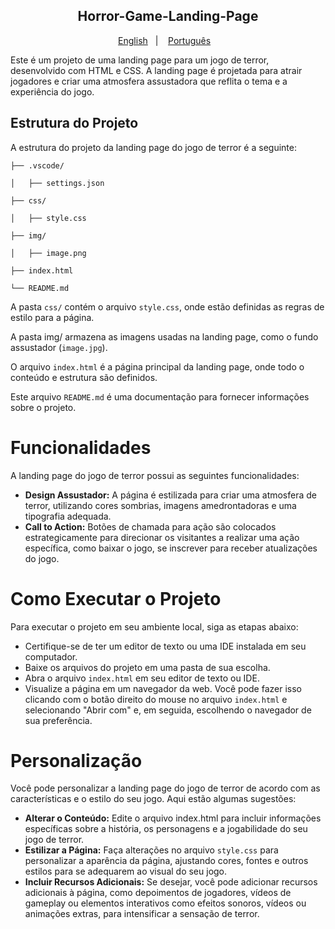 <h2 align="center">
  Horror-Game-Landing-Page
  </h2>
  <p align="center">
  <a href="README.en.md">English</a>&nbsp;&nbsp;&nbsp;|&nbsp;&nbsp;&nbsp;
  <a href="README.md">Português</a>&nbsp;&nbsp;&nbsp;
</p>
Este é um projeto de uma landing page para um jogo de terror, desenvolvido com HTML e CSS. A landing page é projetada para atrair jogadores e criar uma atmosfera assustadora que reflita o tema e a experiência do jogo.

## Estrutura do Projeto
A estrutura do projeto da landing page do jogo de terror é a seguinte:


    ├── .vscode/
  
    │   ├── settings.json
  
    ├── css/
  
    │   ├── style.css
  
    ├── img/
  
    │   ├── image.png
  
    ├── index.html
  
    └── README.md



 A pasta `css/` contém o arquivo `style.css`, onde estão definidas as regras de estilo para a página.
  
A pasta img/ armazena as imagens usadas na landing page, como o fundo assustador (`image.jpg`).
  
O arquivo `index.html` é a página principal da landing page, onde todo o conteúdo e estrutura são definidos.
  
Este arquivo `README.md` é uma documentação para fornecer informações sobre o projeto.


# Funcionalidades
A landing page do jogo de terror possui as seguintes funcionalidades:

- **Design Assustador:** A página é estilizada para criar uma atmosfera de terror, utilizando cores sombrias, imagens amedrontadoras e uma tipografia adequada.
- **Call to Action:** Botões de chamada para ação são colocados estrategicamente para direcionar os visitantes a realizar uma ação específica, como baixar o jogo, se inscrever para receber atualizações do jogo.
# Como Executar o Projeto
Para executar o projeto em seu ambiente local, siga as etapas abaixo:

- Certifique-se de ter um editor de texto ou uma IDE instalada em seu computador.
- Baixe os arquivos do projeto em uma pasta de sua escolha.
- Abra o arquivo `index.html` em seu editor de texto ou IDE.
- Visualize a página em um navegador da web. Você pode fazer isso clicando com o botão direito do mouse no arquivo `index.html` e selecionando "Abrir com" e, em seguida, escolhendo o navegador de sua preferência.
# Personalização
Você pode personalizar a landing page do jogo de terror de acordo com as características e o estilo do seu jogo. Aqui estão algumas sugestões:

- **Alterar o Conteúdo:** Edite o arquivo index.html para incluir informações específicas sobre a história, os personagens e a jogabilidade do seu jogo de terror.
- **Estilizar a Página:** Faça alterações no arquivo `style.css` para personalizar a aparência da página, ajustando cores, fontes e outros estilos para se adequarem ao visual do seu jogo.
- **Incluir Recursos Adicionais:** Se desejar, você pode adicionar recursos adicionais à página, como depoimentos de jogadores, vídeos de gameplay ou elementos interativos como efeitos sonoros, vídeos ou animações extras, para intensificar a sensação de terror.
